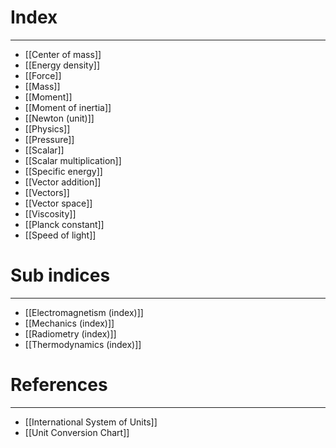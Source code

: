 # Index
---
- [[Center of mass]]
- [[Energy density]]
- [[Force]]
- [[Mass]]
- [[Moment]]
- [[Moment of inertia]]
- [[Newton (unit)]]
- [[Physics]]
- [[Pressure]]
- [[Scalar]]
- [[Scalar multiplication]]
- [[Specific energy]]
- [[Vector addition]]
- [[Vectors]]
- [[Vector space]]
- [[Viscosity]]
- [[Planck constant]]
- [[Speed of light]]

# Sub indices
---
- [[Electromagnetism (index)]]
- [[Mechanics (index)]]
- [[Radiometry (index)]]
- [[Thermodynamics (index)]]

# References
---
- [[International System of Units]]
- [[Unit Conversion Chart]]
